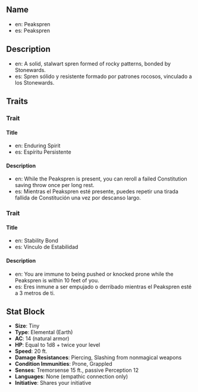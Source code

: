 ## Name
- en: Peakspren
- es: Peakspren

## Description
- en: A solid, stalwart spren formed of rocky patterns, bonded by Stonewards.
- es: Spren sólido y resistente formado por patrones rocosos, vinculado a los Stonewards.

## Traits

### Trait
#### Title
- en: Enduring Spirit
- es: Espíritu Persistente

#### Description
- en: While the Peakspren is present, you can reroll a failed Constitution saving throw once per long rest.
- es: Mientras el Peakspren esté presente, puedes repetir una tirada fallida de Constitución una vez por descanso largo.

### Trait
#### Title
- en: Stability Bond
- es: Vínculo de Estabilidad

#### Description
- en: You are immune to being pushed or knocked prone while the Peakspren is within 10 feet of you.
- es: Eres inmune a ser empujado o derribado mientras el Peakspren esté a 3 metros de ti.

## Stat Block

- **Size**: Tiny
- **Type**: Elemental (Earth)
- **AC**: 14 (natural armor)
- **HP**: Equal to 1d8 + twice your level
- **Speed**: 20 ft.
- **Damage Resistances**: Piercing, Slashing from nonmagical weapons
- **Condition Immunities**: Prone, Grappled
- **Senses**: Tremorsense 15 ft., passive Perception 12
- **Languages**: None (empathic connection only)
- **Initiative**: Shares your initiative